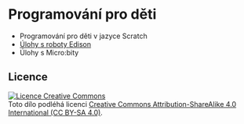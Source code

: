 # Programování pro děti

* Programování pro děti v jazyce Scratch
* [Úlohy s roboty Edison](edison/index.md)
* Úlohy s Micro:bity

## Licence
<a rel="license" href="http://creativecommons.org/licenses/by-sa/4.0/"><img alt="Licence Creative Commons" style="border-width:0" src="https://i.creativecommons.org/l/by-sa/4.0/88x31.png" /></a><br />Toto dílo podléhá licenci <a rel="license" href="http://creativecommons.org/licenses/by-sa/4.0/">Creative Commons Attribution-ShareAlike 4.0 International (CC BY-SA 4.0)</a>.